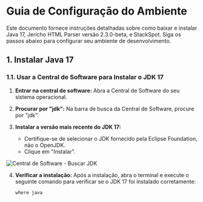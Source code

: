 # Guia de Configuração do Ambiente

Este documento fornece instruções detalhadas sobre como baixar e instalar Java 17, Jericho HTML Parser versão 2.3.0-beta, e StackSpot. Siga os passos abaixo para configurar seu ambiente de desenvolvimento.

## 1. Instalar Java 17

### 1.1. Usar a Central de Software para Instalar o JDK 17

1. **Entrar na central de software:**
   Abra a Central de Software do seu sistema operacional.

2. **Procurar por "jdk":**
   Na barra de busca da Central de Software, procure por "jdk".

3. **Instalar a versão mais recente do JDK 17:**
   - Certifique-se de selecionar o JDK fornecido pela Eclipse Foundation, não o OpenJDK.
   - Clique em "Instalar".

![Central de Software - Buscar JDK](images/central_software_jdk_search.png)

4. **Verificar a instalação:**
   Após a instalação, abra o terminal e execute o seguinte comando para verificar se o JDK 17 foi instalado corretamente:

   ```sh
   where java
